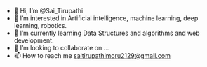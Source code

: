 - 👋 Hi, I’m @Sai_Tirupathi
- 👀 I’m interested in Artificial intelligence, machine learning, deep learning, robotics.
- 🌱 I’m currently learning Data Structures and algorithms and web development.
- 💞️ I’m looking to collaborate on ...
- 📫 How to reach me saitirupathimoru2129@gmail.com

<!---
Bobby441/Bobby441 is a ✨ special ✨ repository because its `README.md` (this file) appears on your GitHub profile.
You can click the Preview link to take a look at your changes.
--->
